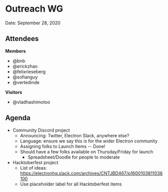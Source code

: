 # Outreach WG

Date: September 28, 2020

## Attendees
**Members**
* @bnb
* @erickzhao
* @felixrieseberg
* @sofianguy
* @vertedinde

**Visitors**
* @vladhashimotoo

## Agenda

* Community Discord project
  * Announcing: Twitter, Electron Slack, anywhere else?
  * Language: ensure we say this is for the wider Electron community
  * Assigning folks to Launch Items -- Done!
  * Should have a few folks available on Thursday/Friday for launch
    * Spreadsheet/Doodle for people to moderate
* Hacktoberfest project
  * List of ideas: https://electronhq.slack.com/archives/CNTJBD467/p1600103811036100
  * Use placeholder label for all Hacktoberfest items




